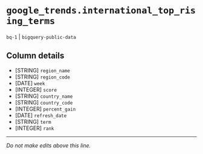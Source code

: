 # `google_trends.international_top_rising_terms`
`bq-1` | `bigquery-public-data`

## Column details
* [STRING]    `region_name`
* [STRING]    `region_code`
* [DATE]      `week`
* [INTEGER]   `score`
* [STRING]    `country_name`
* [STRING]    `country_code`
* [INTEGER]   `percent_gain`
* [DATE]      `refresh_date`
* [STRING]    `term`
* [INTEGER]   `rank`

-------------------------------------------------------------------------------
*Do not make edits above this line.*
